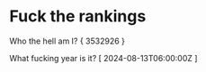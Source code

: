 # Fuck the rankings

Who the hell am I?
{ 3532926 }

What fucking year is it?
[ 2024-08-13T06:00:00Z ]
